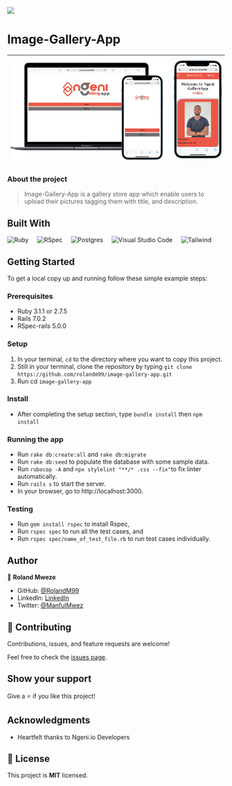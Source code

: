 ![](https://img.shields.io/badge/NGENI.io-Developers-%23CC342D.svg?style=for-the-badge)

# Image-Gallery-App

|![](screenshot.png)|![](mobile.png)|
|-------------------|---------------|
### About the project

> Image-Gallery-App is a gallery store app which enable users to upload their pictures tagging them with title, and description.

## Built With

![Ruby](https://img.shields.io/badge/ruby-%23CC342D.svg?style=for-the-badge&logo=ruby&logoColor=white) &nbsp; &nbsp; <img src="https://1ohvy81v7br01wtgnj4bf0ek-wpengine.netdna-ssl.com/wp-content/uploads/2019/01/rspec.jpg" height="28" width="60" alt="RSpec"> &nbsp; &nbsp; ![Postgres](https://img.shields.io/badge/postgres-%23316192.svg?style=for-the-badge&logo=postgresql&logoColor=white) &nbsp; &nbsp; ![Visual Studio Code](https://img.shields.io/badge/Visual%20Studio%20Code-0078d7.svg?style=for-the-badge&logo=visual-studio-code&logoColor=white) &nbsp; &nbsp; ![Tailwind](https://img.shields.io/badge/tailwindcss-%23355.svg?style=for-the-badge&logo=tailwindcss&logoColor=white)

## Getting Started

To get a local copy up and running follow these simple example steps:

### Prerequisites

* Ruby 3.1.1 or 2.7.5
* Rails 7.0.2
* RSpec-rails 5.0.0

### Setup

1. In your terminal, `cd` to the directory where you want to copy this project.
2. Still in your terminal, clone the repository by typing `git clone https://github.com/rolandm99/image-gallery-app.git`
3. Run cd `image-gallery-app`

### Install

* After completing the setup section, type `bundle install` then `npm install`

### Running the app

- Run `rake db:create:all` and `rake db:migrate`
- Run `rake db:seed` to populate the database with some sample data.
- Run `rubocop -A` and `npx stylelint "**/* .css --fix"`to fix linter automatically.
- Run `rails s` to start the server.
- In your browser, go to http://localhost:3000.

### Testing
- Run `gem install rspec` to install Rspec,
- Run `rspec spec` to run all the test cases, and
- Run `rspec spec/name_of_test_file.rb` to run test cases individually.

## Author

👤 **Roland Mweze**

- GitHub: [@RolandM99](https://github.com/RolandM99)
- LinkedIn: [LinkedIn](https://www.linkedin.com/in/roland-mweze/)
- Twitter: [@ManfulMwez](https://twitter.com/ManfulMwez)

## 🤝 Contributing

Contributions, issues, and feature requests are welcome!

Feel free to check the [issues page](../../issues/).

## Show your support

Give a ⭐️ if you like this project!

## Acknowledgments

- Heartfelt thanks to Ngeni.io Developers

## 📝 License

This project is **MIT** licensed.
